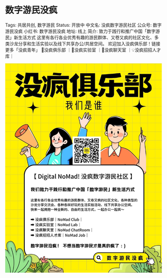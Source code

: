 # 数字游民没疯

Tags: 共居共创, 数字游民
Status: 开放中
中文名: 没疯数字游民社区
公众号: 数字游民没疯
小红书: 数字游民没疯
地址: 线上
简介: 致力于践行和推广中国「数字游民」新生活方式
这里有各行各业优秀有趣的游民群体、又卷又疯的社区文化、多类沙龙分享和生活实验以及线下共享办公/共居空间。
欢迎加入没疯俱乐部！链接更多「没疯青年」
🙌没疯俱乐部 ｜🧪没疯实验室 ｜💬没疯聊天室 ｜💡没疯招招人才库｜

![1.jpg](%E6%95%B0%E5%AD%97%E6%B8%B8%E6%B0%91%E6%B2%A1%E7%96%AF%2015c6b563f88847beba4bb1d79cd1bb17/1.jpg)

#